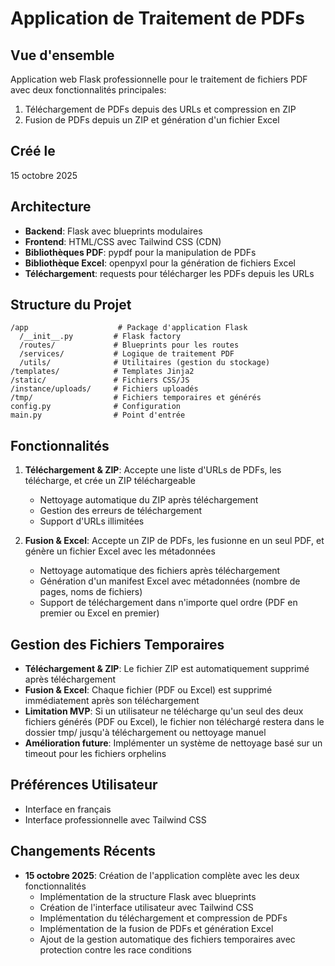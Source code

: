 # Application de Traitement de PDFs

## Vue d'ensemble
Application web Flask professionnelle pour le traitement de fichiers PDF avec deux fonctionnalités principales:
1. Téléchargement de PDFs depuis des URLs et compression en ZIP
2. Fusion de PDFs depuis un ZIP et génération d'un fichier Excel

## Créé le
15 octobre 2025

## Architecture
- **Backend**: Flask avec blueprints modulaires
- **Frontend**: HTML/CSS avec Tailwind CSS (CDN)
- **Bibliothèques PDF**: pypdf pour la manipulation de PDFs
- **Bibliothèque Excel**: openpyxl pour la génération de fichiers Excel
- **Téléchargement**: requests pour télécharger les PDFs depuis les URLs

## Structure du Projet
```
/app                    # Package d'application Flask
  /__init__.py         # Flask factory
  /routes/             # Blueprints pour les routes
  /services/           # Logique de traitement PDF
  /utils/              # Utilitaires (gestion du stockage)
/templates/            # Templates Jinja2
/static/               # Fichiers CSS/JS
/instance/uploads/     # Fichiers uploadés
/tmp/                  # Fichiers temporaires et générés
config.py              # Configuration
main.py                # Point d'entrée
```

## Fonctionnalités
1. **Téléchargement & ZIP**: Accepte une liste d'URLs de PDFs, les télécharge, et crée un ZIP téléchargeable
   - Nettoyage automatique du ZIP après téléchargement
   - Gestion des erreurs de téléchargement
   - Support d'URLs illimitées

2. **Fusion & Excel**: Accepte un ZIP de PDFs, les fusionne en un seul PDF, et génère un fichier Excel avec les métadonnées
   - Nettoyage automatique des fichiers après téléchargement
   - Génération d'un manifest Excel avec métadonnées (nombre de pages, noms de fichiers)
   - Support de téléchargement dans n'importe quel ordre (PDF en premier ou Excel en premier)

## Gestion des Fichiers Temporaires
- **Téléchargement & ZIP**: Le fichier ZIP est automatiquement supprimé après téléchargement
- **Fusion & Excel**: Chaque fichier (PDF ou Excel) est supprimé immédiatement après son téléchargement
- **Limitation MVP**: Si un utilisateur ne télécharge qu'un seul des deux fichiers générés (PDF ou Excel), le fichier non téléchargé restera dans le dossier tmp/ jusqu'à téléchargement ou nettoyage manuel
- **Amélioration future**: Implémenter un système de nettoyage basé sur un timeout pour les fichiers orphelins

## Préférences Utilisateur
- Interface en français
- Interface professionnelle avec Tailwind CSS

## Changements Récents
- **15 octobre 2025**: Création de l'application complète avec les deux fonctionnalités
  - Implémentation de la structure Flask avec blueprints
  - Création de l'interface utilisateur avec Tailwind CSS
  - Implémentation du téléchargement et compression de PDFs
  - Implémentation de la fusion de PDFs et génération Excel
  - Ajout de la gestion automatique des fichiers temporaires avec protection contre les race conditions
